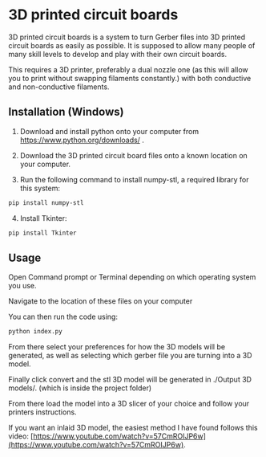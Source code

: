 # 3D printed circuit boards

3D printed circuit boards is a system to turn Gerber files into 3D printed circuit boards as easily as possible. It is supposed to allow many people of many skill levels to develop and play with their own circuit boards. 

This requires a 3D printer, preferably a dual nozzle one (as this will allow you to print without swapping filaments constantly.) with both conductive and non-conductive filaments.

## Installation (Windows)

1. Download and install python onto your computer from https://www.python.org/downloads/ .

2. Download the 3D printed circuit board files onto a known location on your computer. 

3. Run the following command to install numpy-stl, a required library for this system:
```bash
pip install numpy-stl
```

4. Install Tkinter:
```bash
pip install Tkinter
```

## Usage

Open Command prompt or Terminal depending on which operating system you use.

Navigate to the location of these files on your computer

You can then run the code using:
```bash
python index.py
```

From there select your preferences for how the 3D models will be generated, as well as selecting which gerber file you are turning into a 3D model.

Finally click convert and the stl 3D model will be generated in ./Output 3D models/. (which is inside the project folder)

From there load the model into a 3D slicer of your choice and follow your printers instructions. 

If you want an inlaid 3D model, the easiest method I have found follows this video: [https://www.youtube.com/watch?v=57CmROIJP6w](https://www.youtube.com/watch?v=57CmROIJP6w).